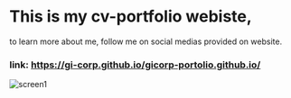 # This is my cv-portfolio webiste,
to learn more about me, follow me on social medias provided on website.

### link: https://gi-corp.github.io/gicorp-portolio.github.io/

![screen1](https://user-images.githubusercontent.com/50765400/116362497-c4cf6e80-a80a-11eb-8da5-98eb3930c95e.JPG)
